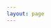 ```yaml
---
layout: page
---
```


<script setup lang="ts">
import { useData } from 'vitepress'
import { data as submissions } from '#loaders/allSubmissions.zh-tw.data.ts'
import { data as rooms } from '#loaders/rooms.zh-tw.data.ts'
import { computed } from 'vue';

const { params } = useData();
const sessionCode = computed(() => {
    return params.value?.session;
})
</script>

<SessionsPage locale="zh-tw" :session-code="sessionCode" :rooms="rooms" :submissions="submissions" />
